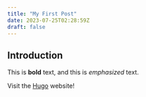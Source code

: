 ```yaml
---
title: "My First Post"
date: 2023-07-25T02:28:59Z
draft: false
---
```

## Introduction

This is **bold** text, and this is *emphasized* text.

Visit the [Hugo](https://gohugo.io) website!

